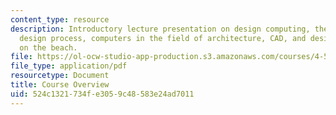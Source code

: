 ```yaml
---
content_type: resource
description: Introductory lecture presentation on design computing, the architectural
  design process, computers in the field of architecture, CAD, and designing a cabin
  on the beach.
file: https://ol-ocw-studio-app-production.s3.amazonaws.com/courses/4-500-introduction-to-design-computing-fall-2008/524c1321734fe3059c48583e24ad7011_lec1a.pdf
file_type: application/pdf
resourcetype: Document
title: Course Overview
uid: 524c1321-734f-e305-9c48-583e24ad7011
---
```

